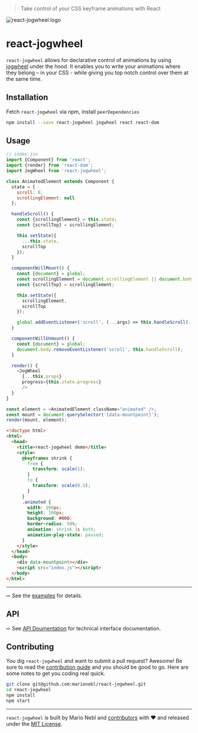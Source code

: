 > Take control of your CSS keyframe animations with React

![react-jogwheel logo](https://cdn.rawgit.com/marionebl/react-jogwheel/master/react-jogwheel-banner.svg)

# react-jogwheel

`react-jogwheel` allows for declarative control of animations
by using [jogwheel](https://github.com/marionebl/jogwheel) under the hood.
It enables you to write your animations where they belong
– in your CSS - while giving you top notch control over them
at the same time.

## Installation

Fetch `react-jogwheel` via npm, install `peerDependencies`

```bash
npm install --save react-jogwheel jogwheel react react-dom
```

## Usage

```javascript
// index.jsx
import {Component} from 'react';
import {render} from 'react-dom';
import JogWheel from 'react-jogwheel';

class AnimatedElement extends Component {
  state = {
    scroll: 0,
    scrollingElement: null
  };

  handleScroll() {
    const {scrollingElement} = this.state;
    const {scrollTop} = scrollingElement;

    this.setState({
      ...this.state,
      scrollTop
    });
  }

  componentWillMount() {
    const {document} = global;
    const scrollingElement = document.scrollingElement || document.body;
    const {scrollTop} = scrollingElement;

    this.setState({
      scrollingElement,
      scrollTop
    });

    global.addEventListener('scroll', (...args) => this.handleScroll(...args));
  }

  componentWillUnmount() {
    const {document} = global;
    document.body.removeEventListener('scroll', this.handleScroll);
  }

  render() {
    <JogWheel
      {...this.props}
      progress={this.state.progress}
      />
  }
}

const element = <AnimatedElement className="animated" />;
const mount = document.querySelector('[data-mountpoint]');
render(mount, element);
```

```html
<!doctype html>
<html>
  <head>
    <title>react-jogwheel demo</title>
    <style>
      @keyframes shrink {
        from {
          transform: scale(1);
        }
        to {
          transform: scale(0.5);
        }
      }
      .animated {
        width: 100px;
        height: 100px;
        background: #000;
        border-radius: 50%;
        animation: shrink 1s both;
        animation-play-state: paused;
      }
    </style>
  </head>
  <body>
    <div data-mountpoint></div>
    <script src="index.js"></script>
  </body>
</html>
```

---

⇨ See the [examples](./source/examples/) for details.

## API

⇨ See [API Doumentation](./documentation/api.md) for technical
 interface documentation.

## Contributing

You dig `react-jogwheel` and want to submit a pull request?
Awesome! Be sure to read the [contribution guide](./contributing.md)
and you should be good to go.
Here are some notes to get you coding real quick.

```bash
git clone git@github.com:marionebl/react-jogwheel.git
cd react-jogwheel
npm install
npm start
```

---

`react-jogwheel` is built by Mario Nebl and [contributors](https://github.com/marionebl/react-jogwheel/graphs/contributors)
with :heart: and released under the [MIT License](./license.md).
